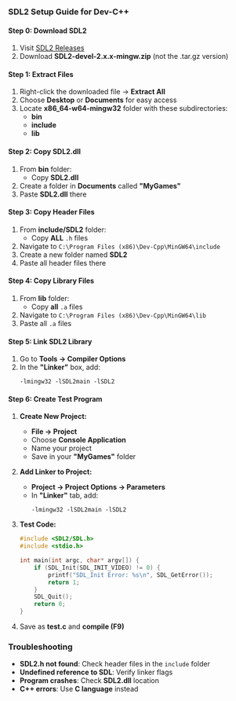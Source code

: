 ### SDL2 Setup Guide for Dev-C++

#### Step 0: Download SDL2
1. Visit [SDL2 Releases](https://github.com/libsdl-org/SDL/releases/)
2. Download **SDL2-devel-2.x.x-mingw.zip** (not the .tar.gz version)

#### Step 1: Extract Files
1. Right-click the downloaded file → **Extract All**
2. Choose **Desktop** or **Documents** for easy access
3. Locate **x86_64-w64-mingw32** folder with these subdirectories:
   - **bin**
   - **include**
   - **lib**

#### Step 2: Copy SDL2.dll
1. From **bin** folder:
   - Copy **SDL2.dll**
2. Create a folder in **Documents** called **"MyGames"**
3. Paste **SDL2.dll** there

#### Step 3: Copy Header Files
1. From **include/SDL2** folder:
   - Copy **ALL** `.h` files
2. Navigate to `C:\Program Files (x86)\Dev-Cpp\MinGW64\include`
3. Create a new folder named **SDL2**
4. Paste all header files there

#### Step 4: Copy Library Files
1. From **lib** folder:
   - Copy **all** `.a` files
2. Navigate to `C:\Program Files (x86)\Dev-Cpp\MinGW64\lib`
3. Paste all `.a` files

#### Step 5: Link SDL2 Library
1. Go to **Tools → Compiler Options**
2. In the **"Linker"** box, add:
   ```
   -lmingw32 -lSDL2main -lSDL2
   ```

#### Step 6: Create Test Program
1. **Create New Project:**
   - **File → Project**
   - Choose **Console Application**
   - Name your project
   - Save in your **"MyGames"** folder

2. **Add Linker to Project:**
   - **Project → Project Options → Parameters**
   - In **"Linker"** tab, add:
     ```
     -lmingw32 -lSDL2main -lSDL2
     ```

3. **Test Code:**
   ```c
   #include <SDL2/SDL.h>
   #include <stdio.h>
   
   int main(int argc, char* argv[]) {
       if (SDL_Init(SDL_INIT_VIDEO) != 0) {
           printf("SDL_Init Error: %s\n", SDL_GetError());
           return 1;
       }
       SDL_Quit();
       return 0;
   }
   ```
4. Save as **test.c** and **compile (F9)**

### Troubleshooting
- **SDL2.h not found**: Check header files in the `include` folder
- **Undefined reference to SDL**: Verify linker flags
- **Program crashes**: Check **SDL2.dll** location
- **C++ errors**: Use **C language** instead

